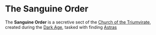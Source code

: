 # The Sanguine Order

The **Sanguine Order** is a secretive sect of the [Church of the Triumvirate](the_church_of_the_triumvirate.md), created during the [Dark Age](dark_age.md), tasked with finding [Astras](astra.md)
